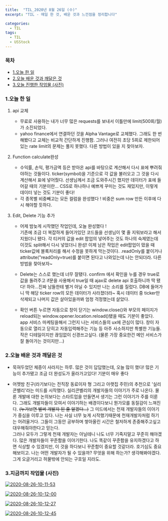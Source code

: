 ```yaml
---
title:  "TIL_2020년 8월 26일 (수)"
excerpt: "TIL - 매일 한 것, 배운 것과 느낀점을 정리합니다"

categories:
  - TIL
tags:
  - TIL
  - USStock
---
```



<h3>목차</h3>

- [1.오늘 한 일](#1오늘-한-일)
- [2.오늘 배운 것과 깨달은 것](#2오늘-배운-것과-깨달은-것)
- [3.오늘 진행한 작업물 (사진)](#3오늘-진행한-작업물-사진)
  

### 1.오늘 한 일

1. api 교체
    - 무료로 사용하는 내가 너무 많은 requests를 보내서 이틀만에 limit(500회/월)가 소진되었다.
    - yahoo finance에서 연결하던 것을 Alpha Vantage로 교체했다. 그래도 한 번 해봤다고 교체는 비교적 간단하게 진행함.
    그러나 여전히 초당 5회로 제한되어있는 rate limit의 문제는 풀지 못했다. 다른 방법이 있을 지 찾아보자.

2. Function calculate완성    
    - 수익률, 손익, 평가금액 등은 받아온 api를 바탕으로 계산해서 다시 표에 뿌려줘야하는 것들이다.
    ticker(symbol)을 기준으로 각 값을 불러오고 그 것을 다시 계산해서 표에 넣어줬다.
    선생님께서 조금 도와주시긴 했지만 데이터가 표에 들어갈 때의 기분이란...
    CSS로 하나하나 예쁘게 꾸미는 것도 재밌지만, 이렇게 데이터 넣는 것도 기분이 좋다!
    - 각 종목별 비중빼고는 모든 컬럼을 완성했다 ! 비중은 sum row 만든 이후에 다시 해야할 듯하다.

3. Edit, Delete 기능 추가

    - 어제 밤늦게 시작했던 작업인데, 오늘 완성했다 !   
    기존에 조금 더 복잡하게 들어가있던 코드들을 선생님이 몇 줄 지워보라고 해서 지웠더니 됐다.
    각 티커의 값을 edit 팝업의 넣어주는 것도 하나의 숙제였는데 이것도 split해서 다시 넣었더니 완성!
    이제 남은 작업은 edit팝업이 떴을 때 ticker값에 블록처리를 해서 수정을 못하게 막는것이다.
    .readOnly를 붙이거나 attribute("readOnly=true)를 붙이면 된다고 나와있는데 나는 안되더라.
    다른 방법을 찾아보자~

    - Delete는 스스로 했는데 너무 잘됐다. confirm 에서 확인을 누를 경우 true로 값을 돌려주고
    if문을 사용해서 true일 때 ajax로 delete api 호출하니까 딱 됐다! 하아...진짜 남들한테 별거 아닐 수 있지만 나는 소리를 질렀다.
    DB에 들어가니 딱 해당 ticker row의 모든 데이터가 사라졌더라~
    혹시 데이터 중 ticker만 삭제되고 나머지 값은 살아있을까봐 엄청 걱정했는데 살았다.
    
    - 확인 버튼 누르면 자동으로 창이 닫기는 window.close()와 부모의 페이지가 reload되는 window.opener.location.reload()됐을 때도 기분이 좋았다.   
    app 서비스 마케팅을해서 그런지 나는 서비스들의 ux에 관심이 많다. 창이 자동으로 열리고 닫히고 자동입력해주는 기능 등 아주 사소하지만 특별한 기능들.   
    작은 디테일이지만 끊임없이 신경쓰고싶다. (물론 가장 중요한건 메인 서비스가 잘 돌아가는 것이지만...)
   
### 2.오늘 배운 것과 깨달은 것

- 묵혀두었던 체증이 사라지는 하루. 많은 것이 답답했는데, 오늘 많이 했다! 많은 기능이 추가됐고 조금 더 완성도가 올라가고있다!
기분이 매우 좋다

- 어젯밤 친구(라기보다는 전직장 동료이자 형 그리고 아랫집 주민)의 추천으로 '실리콘밸리'라는 미드를 시작했다.
실리콘벨리의 개발자들의 이야기가 주로 나온다. 물론 개발에 대한 논의보다는 스타트업을 만들면서 생기는 그런 이야기가 주를 이룬다.
그래도 개발자들이 모여서 이야기하는 배경이다보니 뭔가모를 동질감이 느껴진다. ~~(누가보면 벌써 개발자 된 줄 알겠다...)~~
그 미드에서는 천재 개발자들의 이야기가 중심을 이루고 있다. 나는 사실 너무 늦게 시작했기때문에 천재개발자처럼 하기는 어려울거다.
그들이 그동안 공부하며 쌓아올린 시간은 철저하게 존중해주고싶고 대우해줘야한다고 믿는다.    
그러나 모두가 그렇게 천재 개발자는 아닐테니 나도 너무 기죽지말고 꾸준히 해야겠다.
많은 개발자들이 꾸준함을 이야기한다. 나도 똑같이 꾸준함을 유지하겠다고 하면 식상할 수 있겠지만, 이 것을 하다보니 꾸준함이 중요할 것같더라.
호기심도 중요해보이고. 나는 어떤 개발자가 될 수 있을까? 무엇을 위해 하는가? 생각해봐야겠다. 그게 오글거리고 허물밖에 안되는 구호일 지라도.

### 3.지금까지 작업물 (사진)

<a href="https://ibb.co/cCjq8DJ"><img src="https://i.ibb.co/F0FpYg6/2020-08-26-10-11-53.png" alt="2020-08-26-10-11-53" border="0"></a>

<a href="https://ibb.co/hsDkJwX"><img src="https://i.ibb.co/Q9rZ3t8/2020-08-26-10-12-00.png" alt="2020-08-26-10-12-00" border="0"></a>

<a href="https://ibb.co/YTw0L78"><img src="https://i.ibb.co/S7Gf3X0/2020-08-26-10-12-27.png" alt="2020-08-26-10-12-27" border="0"></a>

<a href="https://ibb.co/SDTZSTJ"><img src="https://i.ibb.co/nq2Kp2R/2020-08-26-10-12-45.png" alt="2020-08-26-10-12-45" border="0"></a>